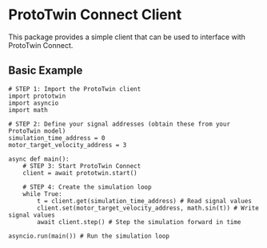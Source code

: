 # ProtoTwin Connect Client

This package provides a simple client that can be used to interface with ProtoTwin Connect.

## Basic Example

```
# STEP 1: Import the ProtoTwin client
import prototwin
import asyncio
import math

# STEP 2: Define your signal addresses (obtain these from your ProtoTwin model)
simulation_time_address = 0
motor_target_velocity_address = 3

async def main():
    # STEP 3: Start ProtoTwin Connect
    client = await prototwin.start()

    # STEP 4: Create the simulation loop
    while True:
        t = client.get(simulation_time_address) # Read signal values
        client.set(motor_target_velocity_address, math.sin(t)) # Write signal values
        await client.step() # Step the simulation forward in time

asyncio.run(main()) # Run the simulation loop
```